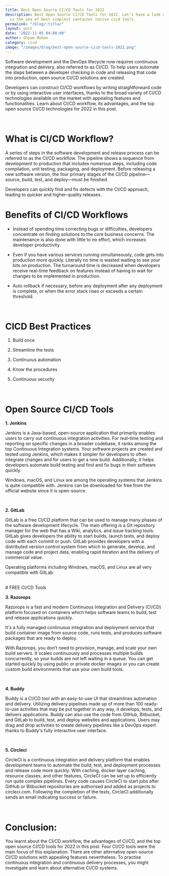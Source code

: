 ```yaml
---
title: Best Open Source CI/CD Tools for 2022
description: Best Open Source CI/CD Tools for 2022. Let's have a look at it. Razorops
  is the one of best simplest container native cicd tools.
permalink: "/blog/:title/"
layout: post
date: '2022-11-05 04:00:00'
author: Shyam Mohan
category: cicd
image: "/images/blog/best-open-source-cicd-tools-2022.png"
---
```


Software development and the DevOps lifecycle now requires continuous integration and delivery, also referred to as CI/CD. To help users automate the steps between a developer checking in code and releasing that code into production, open source CI/CD solutions are created.

Developers can construct CI/CD workflows by writing straightforward code or by using interactive user interfaces, thanks to the broad variety of CI/CD technologies available on the market with appealing features and functionalities. Learn about CI/CD workflow, its advantages, and the top open source CI/CD technologies for 2022 in this post.

<br>

# What is CI/CD Workflow?
A series of steps in the software development and release process can be referred to as the CI/CD workflow. The pipeline shows a sequence from development to production that includes numerous steps, including code compilation, unit testing, packaging, and deployment. Before releasing a new software version, the four primary stages of the CI/CD pipeline—source, build, test, and deploy—must be finished.

Developers can quickly find and fix defects with the CI/CD approach, leading to quicker and higher-quality releases.

# Benefits of CI/CD Workflows

* Instead of spending time correcting bugs or difficulties, developers concentrate on finding solutions to the core business concerns. The maintenance is also done with little to no effort, which increases developer productivity.

* Even if you have various services running simultaneously, code gets into production more quickly. Literally no time is wasted waiting to see your bits on production. The turnaround time is decreased when developers receive real-time feedback on features instead of having to wait for changes to be implemented in production.

* Auto rollback if necessary, before any deployment after any deployment is complete, or when the error stack rises or exceeds a certain threshold.

<br>

# CICD Best Practices

1. Build once 
 
2. Streamline the tests
 
3. Continuous automation
 
4. Know the procedures

5. Continuous security


<br>

# Open Source CI/CD Tools

**1. Jenkins**  

Jenkins is a Java-based, open-source application that primarily enables users to carry out continuous integration activities. For real-time testing and reporting on specific changes in a broader codebase, it ranks among the top Continuous Integration systems. Your software projects are created and tested using Jenkins, which makes it simpler for developers to often integrate changes and for users to get a new build. Additionally, it helps developers automate build testing and find and fix bugs in their software quickly.

Windows, macOS, and Linux are among the operating systems that Jenkins is quite compatible with. Jenkins can be downloaded for free from the official website since it is open-source.

<br>

**2. GitLab**  

GitLab is a free CI/CD platform that can be used to manage many phases of the software development lifecycle. The main offering is a Git repository manager for the web that has a Wiki, analytics, and issue tracking tools. GitLab gives developers the ability to start builds, launch tests, and deploy code with each commit or push. GitLab provides developers with a distributed version control system from which to generate, develop, and manage code and project data, enabling rapid iteration and the delivery of commercial value.

Operating platforms including Windows, macOS, and Linux are all very compatible with GitLab.

<br>
# FREE CI/CD Tools
<br>

**3. Razorops**  

Razorops is a fast and modern Continuous Integration and Delivery (CI/CD) platform focused on containers which helps software teams to build, test and release applications quickly.

It's a fully managed continuous integration and deployment service that build container image from source code, runs tests, and produces software packages that are ready to deploy.

With Razorops, you don’t need to provision, manage, and scale your own build servers. It scales continuously and processes multiple builds concurrently, so your builds are not left waiting in a queue. You can get started quickly by using public or private docker images or you can create custom build environments that use your own build tools.

<br>

**4. Buddy**  

Buddy is a CI/CD tool with an easy-to-use UI that streamlines automation and delivery. Utilizing delivery pipelines made up of more than 100 ready-to-use activities that may be put together in any way, it develops, tests, and delivers applications. Buddy can also use the code from GitHub, Bitbucket, and GitLab to build, test, and deploy websites and applications. Users may drag and drop activities to create delivery pipelines like a DevOps expert thanks to Buddy's fully interactive user interface.

<br>

**5. Circleci**  

CircleCI is a continuous integration and delivery platform that enables development teams to automate the build, test, and deployment processes and release code more quickly. With caching, docker layer caching, resource classes, and other features, CircleCI can be set up to efficiently run quite complex pipelines. Every code causes CircleCI to start jobs after GitHub or Bitbucket repositories are authorised and added as projects to circleci.com. Following the completion of the tests, CircleCI additionally sends an email indicating success or failure.

<br>

# Conclusion:
You learnt about the CI/CD workflow, the advantages of CI/CD, and the top open source CI/CD tools for 2022 in this post. Four CI/CD tools were the main focus of this explanation. There are other alternative open-source CI/CD solutions with appealing features nevertheless. To practise continuous integration and continuous delivery processes, you might investigate and learn about alternative CI/CD systems.
